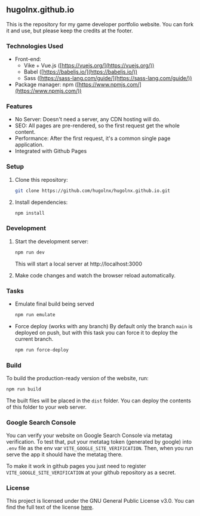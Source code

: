 ## hugolnx.github.io

This is the repository for my game developer portfolio website. 
You can fork it and use, but please keep the credits at the footer.

### Technologies Used

* Front-end:
    * Vike + Vue.js ([https://vuejs.org/](https://vuejs.org/))
    * Babel ([https://babeljs.io/](https://babeljs.io/))
    * Sass ([https://sass-lang.com/guide/](https://sass-lang.com/guide/))
* Package manager: npm ([https://www.npmjs.com/](https://www.npmjs.com/))

### Features

* No Server: Doesn't need a server, any CDN hosting will do.
* SEO: All pages are pre-rendered, so the first request get the whole content.
* Performance: After the first request, it's a common single page application.
* Integrated with Github Pages

### Setup

1. Clone this repository:

   ```bash
   git clone https://github.com/hugolnx/hugolnx.github.io.git
   ```

2. Install dependencies:

   ```bash
   npm install
   ```

### Development

1. Start the development server:

   ```bash
   npm run dev
   ```

   This will start a local server at http://localhost:3000

2. Make code changes and watch the browser reload automatically.


### Tasks

* Emulate final build being served

    ```bash
    npm run emulate
    ```

* Force deploy (works with any branch)
    By default only the branch `main` is deployed on push, but with this task you can force it to
    deploy the current branch.

    ```bash
    npm run force-deploy
    ```

### Build

To build the production-ready version of the website, run:

```bash
npm run build
```

The built files will be placed in the `dist` folder. You can deploy the contents of this folder to your web server.

### Google Search Console
You can verify your website on Google Search Console via metatag verification. To test that, put
your metatag token (generated by google) into `.env` file as the env var `VITE_GOOGLE_SITE_VERIFICATION`.
Then, when you run serve the app it should have the metatag there.  

To make it work in github pages you just need to register `VITE_GOOGLE_SITE_VERIFICATION` at your github repository
as a secret.

### License

This project is licensed under the GNU General Public License v3.0. You can find the full text of the license [here](https://www.gnu.org/licenses/gpl-3.0.en.html).
